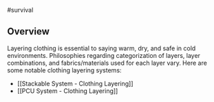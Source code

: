 #survival 
## Overview
Layering clothing is essential to saying warm, dry, and safe in cold environments.  Philosophies regarding categorization of layers, layer combinations, and fabrics/materials used for each layer vary.  Here are some notable clothing layering systems:

- [[Stackable System - Clothing Layering]]
- [[PCU System - Clothing Layering]]
